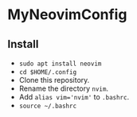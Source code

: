 # MyNeovimConfig

## Install
- `sudo apt install neovim`
- `cd $HOME/.config`
- Clone this repository.
- Rename the directory `nvim`.
- Add `alias vim='nvim'` to `.bashrc`.
- `source ~/.bashrc`
